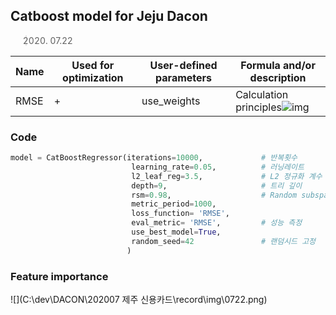 ## Catboost model for Jeju Dacon

> 2020. 07.22



| Name | Used for optimization | User-defined parameters | Formula and/or description                                   |
| ---- | --------------------- | ----------------------- | ------------------------------------------------------------ |
| RMSE | +                     | use_weights             | Calculation principles![img](https://yastatic.net/doccenter/images/tech2.yandex.com/en/catboost/doc/freeze/NMoE5sCmPnUKWnM-fOn56NzG8As.svg) |

### Code

```python
model = CatBoostRegressor(iterations=10000,             # 반복횟수
                           learning_rate=0.05,          # 러닝레이트
                           l2_leaf_reg=3.5,             # L2 정규화 계수
                           depth=9,                     # 트리 깊이
                           rsm=0.98,                    # Random subspace method.
                           metric_period=1000,
                           loss_function= 'RMSE',      
                           eval_metric= 'RMSE',         # 성능 측정
                           use_best_model=True,
                           random_seed=42               # 랜덤시드 고정
                          ) 
```



### Feature importance

![](C:\dev\DACON\202007 제주 신용카드\record\img\0722.png)
